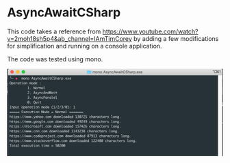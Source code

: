 # AsyncAwaitCSharp

This code takes a reference from https://www.youtube.com/watch?v=2moh18sh5p4&ab_channel=IAmTimCorey by adding a few modifications for simplification and running on a console application.

The code was tested using mono.

![Alt text](ScreenShot.png?raw=true "Title")